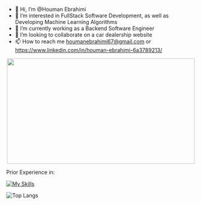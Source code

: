 - 👋 Hi, I’m @Houman Ebrahimi
- 👀 I’m interested in FullStack Software Development, as well as Developing Machine Learning Algorithms
- 🌱 I’m currently working as a Backend Software Engineer
- 💞️ I’m looking to collaborate on a car dealership website
- 📫 How to reach me houmanebrahimi67@gmail.com or https://www.linkedin.com/in/houman-ebrahimi-6a3789213/

<div align="center">
  <img src="https://i.pinimg.com/originals/2b/d9/53/2bd95341edcd85a63bbe9b395f3289af.gif" width="500" height="281" />
</div>


Prior Experience in:

[![My Skills](https://skillicons.dev/icons?i=js,html,css,wasm,py,androidstudio,cs,c,cpp,js,express,nodejs,nextjs,react,r,sqlite,dotnet,java,matlab,MongoDBperline=7)](https://skillicons.dev)
<!---
HoumanEbrahimi/HoumanEbrahimi is a ✨ special ✨ repository because its `README.md` (this file) appears on your GitHub profile.
You can click the Preview link to take a look at your changes.
--->

 ![Top Langs](https://github-readme-stats.vercel.app/api/top-langs/?username=HoumanEbrahimi&hide=javascript,css,scss,html&theme=tokyonight)

